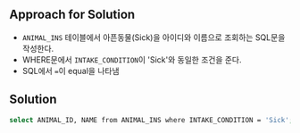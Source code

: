 ## Approach for Solution
- `ANIMAL_INS` 테이블에서 아픈동물(Sick)을 아이디와 이름으로 조회하는 SQL문을 작성한다.
- WHERE문에서 `INTAKE_CONDITION`이 'Sick'와 동일한 조건을 준다.
- SQL에서 `=`이 equal을 나타냄

## Solution 
```bash
select ANIMAL_ID, NAME from ANIMAL_INS where INTAKE_CONDITION = 'Sick';
```
